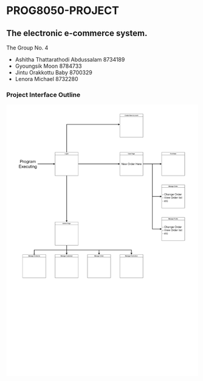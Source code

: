 # PROG8050-PROJECT

## The electronic e-commerce system.

The Group No. 4

- Ashitha Thattarathodi Abdussalam 8734189
- Gyoungsik Moon 8784733
- Jintu Orakkottu Baby 8700329
- Lenora Michael 8732280 

### Project Interface Outline
![outline](./Project-Outline.drawio.png)
